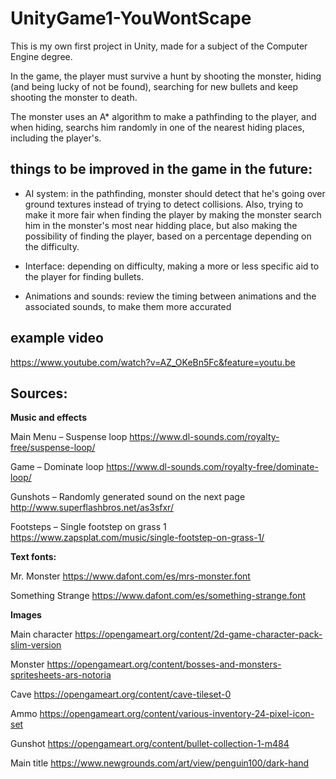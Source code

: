# UnityGame1-YouWontScape
This is my own first project in Unity, made for a subject of the Computer Engine degree.

In the game, the player must survive a hunt by shooting the monster, hiding (and being lucky of not be found), searching for new bullets and keep shooting the monster to death. 

The monster uses an A* algorithm to make a pathfinding to the player, and when hiding, searchs him randomly in one of the nearest hiding places, including the player's.

## **things to be improved in the game in the future:**

- AI system: in the pathfinding, monster should detect that he's going over ground textures instead of trying to detect collisions. Also, trying to make it more fair when finding the player by making the monster search him in the monster's most near hidding place, but also making the possibility of finding the player, based on a percentage depending on the difficulty.

- Interface: depending on difficulty, making a more or less specific aid to the player for finding bullets.

- Animations and sounds: review the timing between animations and the associated sounds, to make them more accurated

## **example video**
https://www.youtube.com/watch?v=AZ_OKeBn5Fc&feature=youtu.be

## **Sources**:
**Music and effects**

Main Menu – Suspense loop
https://www.dl-sounds.com/royalty-free/suspense-loop/

Game – Dominate loop
https://www.dl-sounds.com/royalty-free/dominate-loop/

Gunshots – Randomly generated sound on the next page
http://www.superflashbros.net/as3sfxr/

Footsteps – Single footstep on grass 1
https://www.zapsplat.com/music/single-footstep-on-grass-1/


**Text fonts:**

Mr. Monster
https://www.dafont.com/es/mrs-monster.font

Something Strange
https://www.dafont.com/es/something-strange.font


**Images**

Main character
https://opengameart.org/content/2d-game-character-pack-slim-version

Monster
https://opengameart.org/content/bosses-and-monsters-spritesheets-ars-notoria

Cave
https://opengameart.org/content/cave-tileset-0

Ammo
https://opengameart.org/content/various-inventory-24-pixel-icon-set

Gunshot
https://opengameart.org/content/bullet-collection-1-m484

Main title
https://www.newgrounds.com/art/view/penguin100/dark-hand
